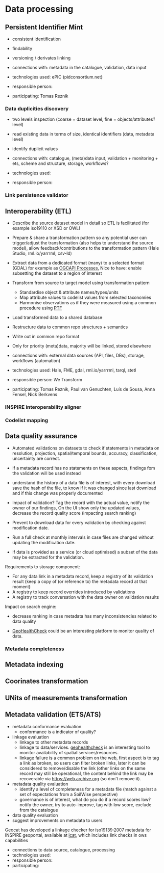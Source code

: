 # Data processing

## Persistent Identifier Mint

- consistent identification
- findability
- versioning / derivates linking

- connections with: metadata in the catalogue, validation, data input
- technologies used: ePIC (pidconsortium.net)
- responsible person:
- participating: Tomas Reznik

### Data duplicities discovery

- two levels inspection (coarse = dataset level, fine = objects/attributes? level)
- read existing data in terms of size, identical identifiers (data, metadata level)
- identify duplicit values

- connections with: catalogue, (meta)data input, validation + monitoring + ets, scheme and structure, storage, workflows?
- technologies used:
- responsible person:

### Link persistence validator

## Interoperability (ETL)

- Describe the source dataset model in detail so ETL is facilitated (for example iso19110 or XSD or OWL)
- Prepare & share a transformation pattern so any potential user can trigger/adjust the transformation (also helps to understand the source model), allow feedback/contributions to the transformation pattern (Hale Studio, rml.io/yarrrml, csv-ld)
- Extract data from a dedicated format (many) to a selected format (GDAL) for example as [OGCAPI Processes](https://ogcapi.ogc.org/processes/), Nice to have: enable subsetting the dataset to a region of interest 
- Transform from source to target model using transformation pattern 
  - Standardise object & attribute names/types/units
  - Map attribute values to codelist values from selected taxonomies
  - Harmonise observations as if they were measured using a common procedure using [PTF](https://en.wikipedia.org/wiki/Pedotransfer_function) 
- Load transformed data to a shared database

- Restructure data to common repo structures + semantics
- Write out in common repo format
- Only for priority (meta)data, majority will be linked, stored elsewhere

- connections with: external data sources (API, files, DBs), storage, workflows (automation)
- technologies used: Hale, FME, gdal, rml.io/yarrrml, tarql, stetl
- responsible person: We Transform
- participating: Tomas Reznik, Paul van Genuchten, Luís de Sousa, Anna Fensel, Nick Berkvens

### INSPIRE interoperability aligner

### Codelist mapping

## Data quality assurance

- Automated validations on datasets to check if statements in metadata on resolution, projection, spatial/temporal bounds, accuracy, classification, uncertainty are correct.
- If a metadata record has no statements on these aspects, findings fom the validation will be used instead
- understand the history of a data file is of interest, with every download save the hash of the file, to know if it was changed since last download and if this change was properly documented

- Impact of validation? Tag the record with the actual value, notify the owner of our findings, On the UI show only the updated values, decrease the record quality score (impacting search ranking)

- Prevent to download data for every validation by checking against modification date.
- Run a full check at monthly intervals in case files are changed without updating the modification date.
- If data is provided as a service (or cloud optimised) a subset of the data may be extracted for the validation.

Requirements to storage component:
- For any data link in a metadata record, keep a registry of its validation result (keep a copy of (or reference to) the metadata record at that moment)
- A registry to keep record overrides introduced by validations
- A registry to track conversation with the data owner on validation results

Impact on search engine:
- decrease ranking in case metadata has many inconsistencies related to data quality

- [GeoHealthCheck](https://geohealthcheck.org) could be an interesting platform to monitor quality of data. 

### Metadata completeness

## Metadata indexing

## Coorinates transformation

## UNits of measurements transformation

## Metadata validation (ETS/ATS)

- metadata conformance evaluation
  - conformance is a indicator of quality?
- linkage evaluation
  - linkage to other metadata records
  - linkage to data/services. [geohealthcheck](https://geohealthcheck.org) is an interesting tool to monitor availability of spatial services/resources.
  - linkage failure is a common problem on the web, first aspect is to tag a link as broken, so users can filter broken links, later it can be considered to remove/disable the link (other links on the same record may still be operational, the content behind the link may be recoverable via https://web.archive.org (so don't remove it).
- metadata quality evaluation
  - identify a level of completeness for a metadata file (match against a set of expectations from a SoilWise perspective)
  - governance is of interest, what do you do if a record scores low? notify the owner, try to auto-improve, tag with low score, exclude from the catalogue 
- data quality evaluation
- suggest improvements on metadata to users

Geocat has developed a linkage checker for iso19139:2007 metadata for INSPIRE geoportal, available at [icat](https://github.com/GeoCat/icat), which includes link checks in ows capabilities

- connections to data source, catalogue, processing
- technologies used:
- responsible person:
- participating:

